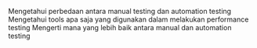 Mengetahui perbedaan antara manual testing dan automation testing
Mengetahui tools apa saja yang digunakan dalam melakukan performance testing
Mengerti mana yang lebih baik antara manual dan automation testing
